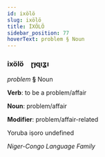 ```yaml
---
id: ixölö
slug: ixölö
title: İXÖLÖ
sidebar_position: 77
hoverText: problem § Noun
---
```


### ixölö&emsp;<span kind="abugida">ɽɟɋıʓı</span>

*problem* **§** Noun

**Verb**: to be a problem/affair

**Noun**: problem/affair

**Modifier**: problem/affair-related

Yoruba iṣoro undefined

*Niger-Congo Language Family*